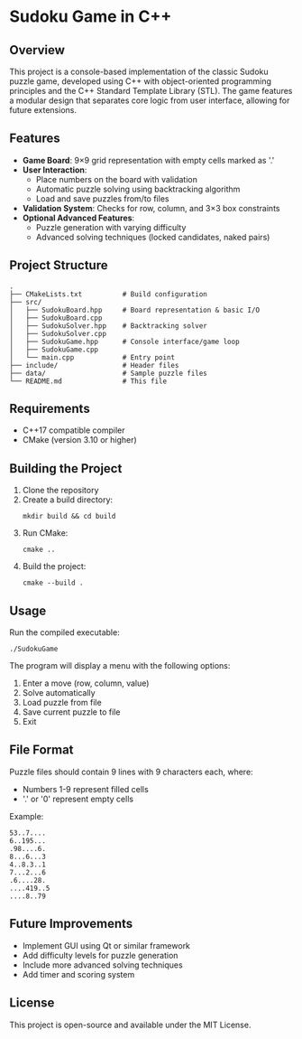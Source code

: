 # Sudoku Game in C++

## Overview
This project is a console-based implementation of the classic Sudoku puzzle game, developed using C++ with object-oriented programming principles and the C++ Standard Template Library (STL). The game features a modular design that separates core logic from user interface, allowing for future extensions.

## Features
- **Game Board**: 9×9 grid representation with empty cells marked as '.'
- **User Interaction**:
  - Place numbers on the board with validation
  - Automatic puzzle solving using backtracking algorithm
  - Load and save puzzles from/to files
- **Validation System**: Checks for row, column, and 3×3 box constraints
- **Optional Advanced Features**:
  - Puzzle generation with varying difficulty
  - Advanced solving techniques (locked candidates, naked pairs)

## Project Structure
```
.
├── CMakeLists.txt          # Build configuration
├── src/
│   ├── SudokuBoard.hpp     # Board representation & basic I/O
│   ├── SudokuBoard.cpp
│   ├── SudokuSolver.hpp    # Backtracking solver
│   ├── SudokuSolver.cpp
│   ├── SudokuGame.hpp      # Console interface/game loop
│   ├── SudokuGame.cpp
│   └── main.cpp            # Entry point
├── include/                # Header files
├── data/                   # Sample puzzle files
└── README.md               # This file
```

## Requirements
- C++17 compatible compiler
- CMake (version 3.10 or higher)

## Building the Project
1. Clone the repository
2. Create a build directory:
   ```
   mkdir build && cd build
   ```
3. Run CMake:
   ```
   cmake ..
   ```
4. Build the project:
   ```
   cmake --build .
   ```

## Usage
Run the compiled executable:
```
./SudokuGame
```

The program will display a menu with the following options:
1. Enter a move (row, column, value)
2. Solve automatically
3. Load puzzle from file
4. Save current puzzle to file
5. Exit

## File Format
Puzzle files should contain 9 lines with 9 characters each, where:
- Numbers 1-9 represent filled cells
- '.' or '0' represent empty cells

Example:
```
53..7....
6..195...
.98....6.
8...6...3
4..8.3..1
7...2...6
.6....28.
....419..5
....8..79
```

## Future Improvements
- Implement GUI using Qt or similar framework
- Add difficulty levels for puzzle generation
- Include more advanced solving techniques
- Add timer and scoring system

## License
This project is open-source and available under the MIT License.
